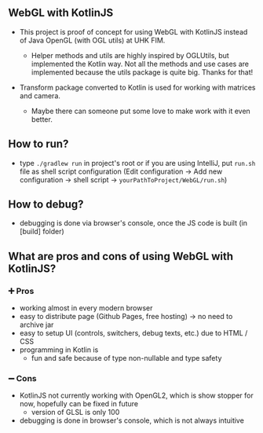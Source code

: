 ## WebGL with KotlinJS

- This project is proof of concept for using WebGL with KotlinJS instead of Java OpenGL (with OGL utils) at UHK FIM.
  - Helper methods and utils are highly inspired by OGLUtils, but implemented the Kotlin way. Not all the methods and use cases are implemented
  because the utils package is quite big. Thanks for that! 
    
- Transform package converted to Kotlin is used for working with matrices and camera.
  - Maybe there can someone put some love to make work with it even better. 

## How to run?
- type `./gradlew run` in project's root or if you are using IntelliJ, put `run.sh`
  file as shell script configuration (Edit configuration → Add new configuration → shell script → `yourPathToProject/WebGL/run.sh`)
  
## How to debug?
- debugging is done via browser's console, once the JS code is built (in [build] folder)
  
## What are pros and cons of using WebGL with KotlinJS?  
### ➕ Pros
- working almost in every modern browser
- easy to distribute page (Github Pages, free hosting) → no need to archive jar
- easy to setup UI (controls, switchers, debug texts, etc.) due to HTML / CSS
- programming in Kotlin is
   - fun and safe because of type non-nullable and type safety

### ➖ Cons
- KotlinJS not currently working with OpenGL2, which is show stopper for now, hopefully can be fixed in future
  - version of GLSL is only 100
- debugging is done in browser's console, which is not always intuitive

